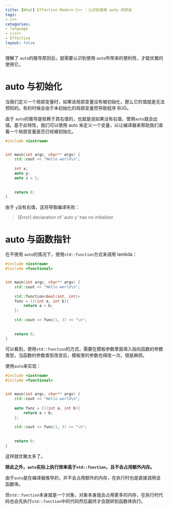 ```yaml
---
title: [What] Effective Modern C++ ：认识到使用 auto 的好处
tags: 
- c++
categories: 
- language
- c/c++
- Effective
layout: false
---
```




理解了 `auto`的推导原则后，就需要认识到使用 `auto`所带来的便利性，才能优雅的使用它。

<!--more-->

# auto 与初始化

当我们定义一个局部变量时，如果该局部变量没有被初始化，那么它的值就是无法预知的。有的时候会由于未初始化的局部变量而导致程序 BUG。

由于 `auto`的推导是依赖于其右值的，也就是说如果没有右值，使用`auto`就会出错。基于此特性，我们可以使用 auto 来定义一个变量，以让编译器来帮助我们查看一个局部变量是否已经被初始化。

```cpp
#include <iostream>


int main(int argc, char** argv) {
	std::cout << "Hello world\n";
	
	int x;
	auto y;
	auto z = 1;
	
	
	return 0;
}
```

由于 `y`没有右值，这将导致编译失败：

> [Error] declaration of 'auto y' has no initializer

# auto 与函数指针

在不使用 `auto`的情况下，使用`std::function`方式来调用 lambda：

```cpp
#include <iostream>
#include <functional>


int main(int argc, char** argv) {
	std::cout << "Hello world\n";
	
	std::function<bool(int, int)>
	func = [](int a, int b){
		return a < b;
	};
	
	std::cout << func(1, 3) << "\n";
	
	
	return 0;
}
```

可以看到，使用`std::function`的方式，需要在模板参数里面填入指向函数的参数类型，当函数的参数类型改变后，模板里的参数也得改一次，很是麻烦。

使用`auto`来实现：

```cpp
#include <iostream>
#include <functional>


int main(int argc, char** argv) {
	std::cout << "Hello world\n";
	
	auto func = [](int a, int b){
		return a < b;
	};
	
	std::cout << func(1, 3) << "\n";
	
	
	return 0;
}
```

这样就优雅太多了。

**除此之外，`auto`实际上执行效率高于`std::function`，且不会占用额外内存。**

由于`auto`是在编译器推导的，并不会占用额外的内存，在执行时也是直接调用该函数体。

但`std::function`本身就是一个对象，对象本身就会占用更多的内存，在执行时代码也会先执行`std::function`中的代码然后最终才会跳转到函数体执行。